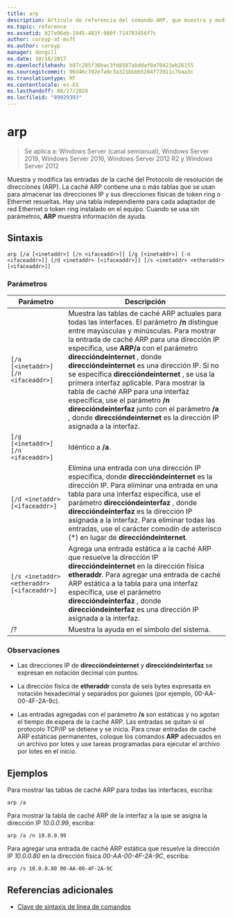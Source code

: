 ```yaml
---
title: arp
description: Artículo de referencia del comando ARP, que muestra y modifica las entradas de la caché del Protocolo de resolución de direcciones (ARP) que se usa para almacenar las direcciones IP y sus direcciones físicas resueltas.
ms.topic: reference
ms.assetid: 827e96eb-1945-483f-980f-714703456f7c
author: coreyp-at-msft
ms.author: coreyp
manager: dongill
ms.date: 10/16/2017
ms.openlocfilehash: b97c285f36bac3fd8587abddaf0a70423eb26155
ms.sourcegitcommit: 96d46c702e7a9c3a321bbbb5284f73911c7baa3c
ms.translationtype: MT
ms.contentlocale: es-ES
ms.lasthandoff: 08/27/2020
ms.locfileid: "89029393"
---
```

# <a name="arp"></a>arp

> Se aplica a: Windows Server (canal semianual), Windows Server 2019, Windows Server 2016, Windows Server 2012 R2 y Windows Server 2012

Muestra y modifica las entradas de la caché del Protocolo de resolución de direcciones (ARP). La caché ARP contiene una o más tablas que se usan para almacenar las direcciones IP y sus direcciones físicas de token ring o Ethernet resueltas. Hay una tabla independiente para cada adaptador de red Ethernet o token ring instalado en el equipo. Cuando se usa sin parámetros, **ARP** muestra información de ayuda.

## <a name="syntax"></a>Sintaxis

```
arp [/a [<inetaddr>] [/n <ifaceaddr>]] [/g [<inetaddr>] [-n <ifaceaddr>]] [/d <inetaddr> [<ifaceaddr>]] [/s <inetaddr> <etheraddr> [<ifaceaddr>]]
```

### <a name="parameters"></a>Parámetros

| Parámetro | Descripción |
| --------- | ----------- |
| `[/a [<inetaddr>] [/n <ifaceaddr>]` | Muestra las tablas de caché ARP actuales para todas las interfaces. El parámetro **/n** distingue entre mayúsculas y minúsculas. Para mostrar la entrada de caché ARP para una dirección IP específica, use **ARP/a** con el parámetro **direccióndeinternet** , donde **direccióndeinternet** es una dirección IP. Si no se especifica **direccióndeinternet** , se usa la primera interfaz aplicable. Para mostrar la tabla de caché ARP para una interfaz específica, use el parámetro **/n direccióndeinterfaz** junto con el parámetro **/a** , donde **direccióndeinternet** es la dirección IP asignada a la interfaz. |
| `[/g [<inetaddr>] [/n <ifaceaddr>]` | Idéntico a **/a**. |
| `[/d <inetaddr> [<ifaceaddr>]` | Elimina una entrada con una dirección IP específica, donde **direccióndeinternet** es la dirección IP. Para eliminar una entrada en una tabla para una interfaz específica, use el parámetro **direccióndeinterfaz** , donde **direccióndeinterfaz** es la dirección IP asignada a la interfaz. Para eliminar todas las entradas, use el carácter comodín de asterisco (*) en lugar de **direccióndeinternet**. |
| `[/s <inetaddr> <etheraddr> [<ifaceaddr>]` | Agrega una entrada estática a la caché ARP que resuelve la dirección IP **direccióndeinternet** en la dirección física **etheraddr**. Para agregar una entrada de caché ARP estática a la tabla para una interfaz específica, use el parámetro **direccióndeinterfaz** , donde **direccióndeinterfaz** es una dirección IP asignada a la interfaz. |
| /? | Muestra la ayuda en el símbolo del sistema. |

### <a name="remarks"></a>Observaciones

- Las direcciones IP de **direccióndeinternet** y **direccióndeinterfaz** se expresan en notación decimal con puntos.

- La dirección física de **etheraddr** consta de seis bytes expresada en notación hexadecimal y separados por guiones (por ejemplo, 00-AA-00-4F-2A-9c).

- Las entradas agregadas con el parámetro **/s** son estáticas y no agotan el tiempo de espera de la caché ARP. Las entradas se quitan si el protocolo TCP/IP se detiene y se inicia. Para crear entradas de caché ARP estáticas permanentes, coloque los comandos **ARP** adecuados en un archivo por lotes y use tareas programadas para ejecutar el archivo por lotes en el inicio.

## <a name="examples"></a>Ejemplos

Para mostrar las tablas de caché ARP para todas las interfaces, escriba:

```
arp /a
```

Para mostrar la tabla de caché ARP de la interfaz a la que se asigna la dirección IP *10.0.0.99*, escriba:

```
arp /a /n 10.0.0.99
```

Para agregar una entrada de caché ARP estática que resuelve la dirección IP *10.0.0.80* en la dirección física *00-AA-00-4F-2A-9C*, escriba:

```
arp /s 10.0.0.80 00-AA-00-4F-2A-9C
```

## <a name="additional-references"></a>Referencias adicionales

- [Clave de sintaxis de línea de comandos](command-line-syntax-key.md)

